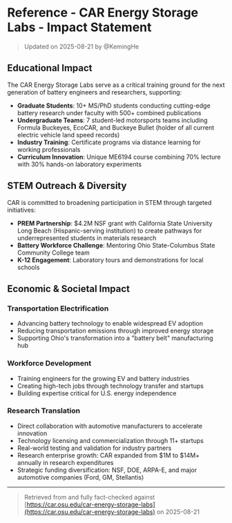 # Reference - CAR Energy Storage Labs - Impact Statement

> Updated on 2025-08-21 by @KemingHe

## Educational Impact

The CAR Energy Storage Labs serve as a critical training ground for the next generation of battery engineers and researchers, supporting:

- **Graduate Students**: 10+ MS/PhD students conducting cutting-edge battery research under faculty with 500+ combined publications
- **Undergraduate Teams**: 7 student-led motorsports teams including Formula Buckeyes, EcoCAR, and Buckeye Bullet (holder of all current electric vehicle land speed records)
- **Industry Training**: Certificate programs via distance learning for working professionals
- **Curriculum Innovation**: Unique ME6194 course combining 70% lecture with 30% hands-on laboratory experiments

## STEM Outreach & Diversity

CAR is committed to broadening participation in STEM through targeted initiatives:

- **PREM Partnership**: $4.2M NSF grant with California State University Long Beach (Hispanic-serving institution) to create pathways for underrepresented students in materials research
- **Battery Workforce Challenge**: Mentoring Ohio State-Columbus State Community College team
- **K-12 Engagement**: Laboratory tours and demonstrations for local schools

## Economic & Societal Impact

### Transportation Electrification

- Advancing battery technology to enable widespread EV adoption
- Reducing transportation emissions through improved energy storage
- Supporting Ohio's transformation into a "battery belt" manufacturing hub

### Workforce Development

- Training engineers for the growing EV and battery industries
- Creating high-tech jobs through technology transfer and startups
- Building expertise critical for U.S. energy independence

### Research Translation

- Direct collaboration with automotive manufacturers to accelerate innovation
- Technology licensing and commercialization through 11+ startups
- Real-world testing and validation for industry partners
- Research enterprise growth: CAR expanded from $1M to $14M+ annually in research expenditures
- Strategic funding diversification: NSF, DOE, ARPA-E, and major automotive companies (Ford, GM, Stellantis)

---

> Retrieved from and fully fact-checked against [https://car.osu.edu/car-energy-storage-labs](https://car.osu.edu/car-energy-storage-labs) on 2025-08-21
